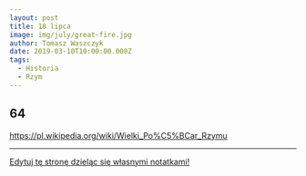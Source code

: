 ```yaml
---
layout: post
title: 18 lipca
image: img/july/great-fire.jpg
author: Tomasz Waszczyk
date: 2019-03-10T10:00:00.000Z
tags:
  - Historia
  - Rzym
---
```


## 64

https://pl.wikipedia.org/wiki/Wielki_Po%C5%BCar_Rzymu

---

<a href="https://github.com/TomaszWaszczyk/historia.waszczyk.com/edit/master/src/content/july-18.md" target="_blank">Edytuj tę stronę dzieląc się własnymi notatkami!</a>
